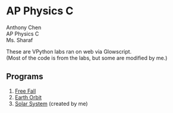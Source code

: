 # AP Physics C

Anthony Chen\
AP Physics C\
Ms. Sharaf

These are VPython labs ran on web via Glowscript.\
(Most of the code is from the labs, but some are modified by me.)

## Programs

1. [Free Fall](https://glowscript.org/#/user/achen45/folder/MyPrograms/program/freefall)
2. [Earth Orbit](https://glowscript.org/#/user/achen45/folder/MyPrograms/program/EarthOrbitAnthonyChen)
3. [Solar System](https://glowscript.org/#/user/achen45/folder/MyPrograms/program/OrbitsLabAnthonyChenPart3) (created by me)
